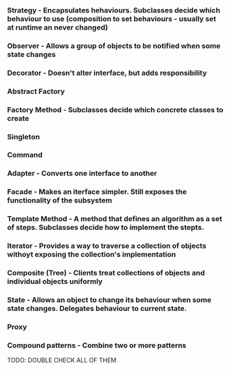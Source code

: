 ### Strategy - Encapsulates hehaviours. Subclasses decide which behaviour to use (composition to set behaviours - usually set at runtime an never changed)
### Observer - Allows a group of objects to be notified when some state changes
### Decorator - Doesn't alter interface, but adds responsibility
### Abstract Factory
### Factory Method - Subclasses decide which concrete classes to create
### Singleton
### Command 
### Adapter - Converts one interface to another
### Facade - Makes an iterface simpler. Still exposes the functionality of the subsystem
### Template Method - A method that defines an algorithm as a set of steps. Subclasses decide how to implement the stepts.
### Iterator - Provides a way to traverse a collection of objects withoyt exposing the collection's implementation
### Composite (Tree) - Clients treat collections of objects and individual objects uniformly
### State - Allows an object to change its behaviour when some state changes. Delegates behaviour to current state.
### Proxy

### Compound patterns - Combine two or more patterns

TODO: DOUBLE CHECK ALL OF THEM 